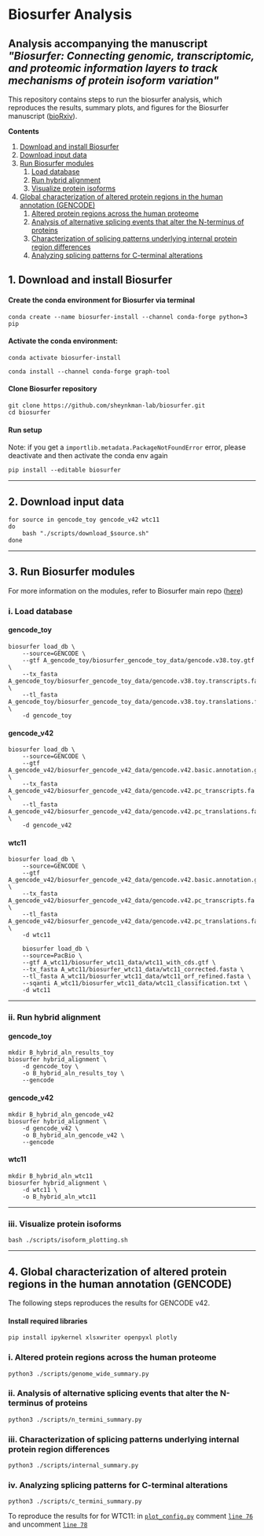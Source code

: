 # Biosurfer Analysis

## Analysis accompanying the manuscript *"Biosurfer: Connecting genomic, transcriptomic, and proteomic information layers to track mechanisms of protein isoform variation"*

This repository contains steps to run the biosurfer analysis, which reproduces the results, summary plots, and figures for the Biosurfer manuscript ([bioRxiv]()).


**Contents**
1. [Download and install Biosurfer](#download-and-install-biosurfer)
2. [Download input data](#download-input-data)
3. [Run Biosurfer modules](#run-biosurfer-modules)
    1. [Load database](#load-database)
    2. [Run hybrid alignment](#run-hybrid-alignment)
    3. [Visualize protein isoforms](#visualize-protein-isoforms)
4. [Global characterization of altered protein regions in the human annotation (GENCODE)](#post-processing)
    1. [Altered protein regions across the human proteome](#genome-wide-summary)
    2. [Analysis of alternative splicing events that alter the N-terminus of proteins](#n-term)
    3. [Characterization of splicing patterns underlying internal protein region differences](#internal-region)
    4. [Analyzing splicing patterns for C-terminal alterations](#c-term)

<a id="download-and-install-biosurfer"></a>
## 1. Download and install Biosurfer


#### Create the conda environment for Biosurfer via terminal
```
conda create --name biosurfer-install --channel conda-forge python=3 pip 
```
#### Activate the conda environment:
```
conda activate biosurfer-install

conda install --channel conda-forge graph-tool
```

#### Clone Biosurfer repository
```
git clone https://github.com/sheynkman-lab/biosurfer.git
cd biosurfer
```    
#### Run setup 
Note: if you get a `importlib.metadata.PackageNotFoundError` error, please deactivate and then activate the conda env again
```
pip install --editable biosurfer
```
---

<a id="download-input-data"></a>
## 2. Download input data

```
for source in gencode_toy gencode_v42 wtc11
do
    bash "./scripts/download_$source.sh"
done
```
---

<a id="run-biosurfer-modules"></a>
## 3. Run Biosurfer modules
For more information on the modules, refer to Biosurfer main repo ([here](https://github.com/sheynkman-lab/biosurfer#usage))
<a id="load-database"></a>
### i. Load database
    
#### gencode_toy
```
biosurfer load_db \
    --source=GENCODE \
    --gtf A_gencode_toy/biosurfer_gencode_toy_data/gencode.v38.toy.gtf \
    --tx_fasta A_gencode_toy/biosurfer_gencode_toy_data/gencode.v38.toy.transcripts.fa \
    --tl_fasta A_gencode_toy/biosurfer_gencode_toy_data/gencode.v38.toy.translations.fa \
    -d gencode_toy
```
#### gencode_v42
```
biosurfer load_db \
    --source=GENCODE \
    --gtf A_gencode_v42/biosurfer_gencode_v42_data/gencode.v42.basic.annotation.gtf \
    --tx_fasta A_gencode_v42/biosurfer_gencode_v42_data/gencode.v42.pc_transcripts.fa \
    --tl_fasta A_gencode_v42/biosurfer_gencode_v42_data/gencode.v42.pc_translations.fa \
    -d gencode_v42
```
#### wtc11
```
biosurfer load_db \
    --source=GENCODE \
    --gtf A_gencode_v42/biosurfer_gencode_v42_data/gencode.v42.basic.annotation.gtf \
    --tx_fasta A_gencode_v42/biosurfer_gencode_v42_data/gencode.v42.pc_transcripts.fa \
    --tl_fasta A_gencode_v42/biosurfer_gencode_v42_data/gencode.v42.pc_translations.fa \
    -d wtc11
```
```    
    biosurfer load_db \
    --source=PacBio \
    --gtf A_wtc11/biosurfer_wtc11_data/wtc11_with_cds.gtf \
    --tx_fasta A_wtc11/biosurfer_wtc11_data/wtc11_corrected.fasta \
    --tl_fasta A_wtc11/biosurfer_wtc11_data/wtc11_orf_refined.fasta \
    --sqanti A_wtc11/biosurfer_wtc11_data/wtc11_classification.txt \
    -d wtc11
```
---

<a id="run-hybrid-alignment"></a>
### ii. Run hybrid alignment

#### gencode_toy
```
mkdir B_hybrid_aln_results_toy
biosurfer hybrid_alignment \
    -d gencode_toy \
    -o B_hybrid_aln_results_toy \
    --gencode
```
#### gencode_v42
```    
mkdir B_hybrid_aln_gencode_v42
biosurfer hybrid_alignment \
    -d gencode_v42 \
    -o B_hybrid_aln_gencode_v42 \
    --gencode
```
#### wtc11
```
mkdir B_hybrid_aln_wtc11
biosurfer hybrid_alignment \
    -d wtc11 \
    -o B_hybrid_aln_wtc11
```
---

<a id="visualize-protein-isoforms"></a>
### iii. Visualize protein isoforms

```
bash ./scripts/isoform_plotting.sh
```
---

<a id="post-processing"></a>
## 4. Global characterization of altered protein regions in the human annotation (GENCODE)

The following steps reproduces the results for GENCODE v42. 
#### Install required libraries 
```
pip install ipykernel xlsxwriter openpyxl plotly
```

<a id="genome-wide-summary"></a>
### i. Altered protein regions across the human proteome
```
python3 ./scripts/genome_wide_summary.py
```

<a id="n-term"></a>
### ii. Analysis of alternative splicing events that alter the N-terminus of proteins
```
python3 ./scripts/n_termini_summary.py
```

<a id="internal-region"></a>
### iii. Characterization of splicing patterns underlying internal protein region differences
```
python3 ./scripts/internal_summary.py
```

<a id="c-term"></a>
### iv. Analyzing splicing patterns for C-terminal alterations
```
python3 ./scripts/c_termini_summary.py
```
To reproduce the results for for WTC11: in [`plot_config.py`](https://github.com/sheynkman-lab/biosurfer_analysis/blob/main/scripts/plot_config.py) comment [`line 76`](https://github.com/sheynkman-lab/biosurfer_analysis/blob/84a32406ee70e0fea686a19be5b54599c21e5189/scripts/plot_config.py#L76) and uncomment [`line 78`](https://github.com/sheynkman-lab/biosurfer_analysis/blob/84a32406ee70e0fea686a19be5b54599c21e5189/scripts/plot_config.py#L78)



